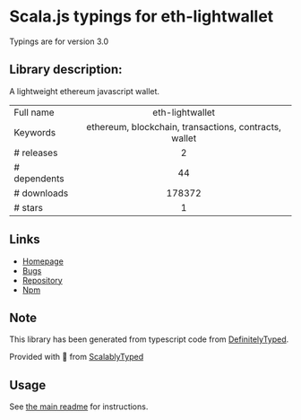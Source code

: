 
# Scala.js typings for eth-lightwallet

Typings are for version 3.0

## Library description:
A lightweight ethereum javascript wallet.

|                    |                 |
| ------------------ | :-------------: |
| Full name          | eth-lightwallet |
| Keywords           | ethereum, blockchain, transactions, contracts, wallet |
| # releases         | 2 |
| # dependents       | 44 |
| # downloads        | 178372 |
| # stars            | 1 |

## Links
- [Homepage](https://github.com/ConsenSys/eth-lightwallet#readme)
- [Bugs](https://github.com/ConsenSys/eth-lightwallet/issues)
- [Repository](https://github.com/ConsenSys/eth-lightwallet)
- [Npm](https://www.npmjs.com/package/eth-lightwallet)
    


## Note
This library has been generated from typescript code from [DefinitelyTyped](https://definitelytyped.org).

Provided with :purple_heart: from [ScalablyTyped](https://github.com/oyvindberg/ScalablyTyped)

## Usage
See [the main readme](../../readme.md) for instructions.


